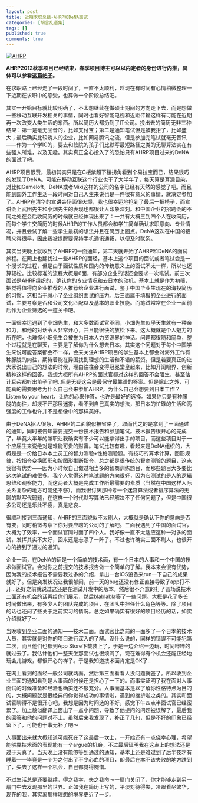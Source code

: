 ```yaml
---
layout: post
title: 近期求职总结-AHRP和DeNA面试
categories: [胡言乱语集]
tags: []
published: true
comments: true
---
```

<a href="http://www.onevcat.com/wp-content/uploads/2011/10/111.jpg"><img class="aligncenter size-full wp-image-257" title="AHRP" src="http://www.onevcat.com/wp-content/uploads/2011/10/111-e1320070029815.jpg" alt="AHRP" /></a>

<strong>AHRP2012秋季项目已经结束，春季项目博主可以以内定者的身份进行内推，具体可以参看<a href="http://www.onevcat.com/2012/01/ahrp2012/">这篇帖子</a>。</strong></span>

在求职路上已经走了一段时间了，一直不太顺利，趁现在有时间有心情稍微整理一下近期在求职中的感受，也算做一个阶段总结吧。

其实一开始目标就比较明确了，不太想继续在做硕士期间的方向走下去，而是想做一些移动互联开发相关的事情，同时也看好智能电视和近距传输这样有可能在近期再一次改变人类生活的东西。所以简历大都扔到了IT公司。投出去的简历无非三种结果：第一是毫无回音的，比如支付宝；第二是通知笔试但是被我拒了，比如盛大；最后确实比较诱人的企业，比如网易腾讯之流，但是参加完笔试就毫无音讯——作为一个学IC的，要去和软院的孩子们比默写最短路径之类的无聊算法实在有些强人所难，以及无趣。其实真正全心投入了的恐怕只有AHRP项目过来的DeNA的面试了吧。

AHRP项目很赞，最初其实只是在C楼紫超下楼拐角看到个易拉宝而已，结果很巧的发现了DeNA。可能在移动互联这个行业也干了大半年了，每天算是耳濡目染，对比如Gameloft，DeNA或者Mixi这样的公司的名字已经有天然的感觉了吧。而且能到国外工作生活一段时间对自己人生来说也是一件很有意义的事情，就决定参加了。AHRP在清华的宣讲会场面很火爆，我也很幸运地抢到了最后一把椅子，而宣讲会上武田先生和小畑先生的表现也都很让人印象深刻。和中国企业的招聘会的不同之处在会后收简历的时候就已经体现出来了：一共有大概三到四个人在收简历，而每个学生交简历的时候AHRP的工作人员都会和学生简单确认求职意向、专业情况，并且尝试了解一些学生最初的想法并且在简历上圈点。DeNA这次在中国的招聘来得很早，因此我被提醒要保持手机通讯通畅，以便及时联系。

其实当天晚上就收到了AHRP的一面通知，第二天就开始了AHRP和DeNA的面试旅程。在网上也翻找过一些AHRP的面经，基本上这个项目的面试或者笔试会是一个漫长的过程，但是由于面试性质和国内的传统意义上的面试不太一样，所以也还算轻松。比较标准的流程大概是6面，有部分企业的话还会要求一次笔试。前三次面试是AHRP组织的，确认你的专业情况和去日本的动机，基本上就是作为初筛，把觉得值得向企业推荐的人推荐给企业进行面试，鉴于中国毕业生现在的海投简历的习惯，这相当于减小了企业组织面试的压力。后三面属于填报的企业进行的面试，主要考察是否和公司文化匹配以及基本的职业技能。而笔试常常在企业一面前后作为企业筛选的一道关卡吧。

一面很幸运遇到了小畑先生，和大多数面试官不同，小畑先生似乎天生就有一种亲和力，和他的对话令人非常开心，并且能很快的放松下来。这大概就是个人魅力的所在吧，也难怪小畑先生会被誉为日本人力资源界的神话。问题都很随和简单，整个过程就是在聊天，主要是了解你为什么想去日本。其实这个问题对于每个中国学生来说可能答案都会不一样，会来关注AHRP项目的学生基本上都会对海外工作有种朦胧的向往，期待着能在异国找到理想的生活和不错的薪资。但是若要真正的让大家说出自己的想法的时候，理由往往会变得冠冕堂皇起来，比如开阔眼界、创新精神这样的回答。我想大概所有AHRP的面试官都对这样的回答不会陌生，甚至估计耳朵都听出茧子了吧..但是无疑这会是最保守最靠谱的答案。但是除此之外，可能真的需要思考为什么自己会来参加AHRP，为什么自己会想要到日本工作？Listen to your heart，让你的心来作答，也许是最好的选择。如果你只是有种朦胧的向往，却拨不开那层迷雾，看不到自己真实的想法，那日本的忙碌的生活和高强度的工作也许并不是想像中的那样美好。

由于DeNA招人很急，AHRP的二面貌似被省略了，取而代之的是拿到了一面通过的通知，同时被告知需要提交一份技术报告和参加笔试。技术报告很开心的完成了，毕竟大半年的兼职让我确实有不少可以能拿得出手的项目，而这些项目对于一个应届生来说绝对是难能可贵的财富。笔试比较有趣，看起来是DeNA组织的，大概是是一份给日本本土员工的智力测验+性格测验题。有技巧的算术计算，图形规律，按指令变换图形和按图形推断指令，总之都是很传统的智商测验的题目，这点我很有优势——因为小时候自己做过相当多的智商训练题目，而那些题目大多要比这次笔试的难很多。我个人觉得这种笔试题的方向很好，因为它测试的是人的逻辑思维和观察能力，而这两者大概是完成工作所最需要的素质（当然在中国这样人际关系复杂的地方可能还不够），而我很讨厌那种考一个迷宫算法或者排序算法的无聊的默写代码题，在这样一个时代默写算法已经解决不了任何问题了，但是中国很多公司还是乐此不疲，真是悲哀..

很顺利接到三面通知，AHRP的三面貌似不太刷人，大概就是确认下你的意向是否有变，同时稍微考察下你对要应聘的公司的了解吧。三面我遇到了中国的面试官，大概为了效率，一个面试官同时面了四个人。我好像一直不太适应这种一对多的面试，发挥其实不太好，回来还是忐忑了一阵子。不过也许确实三面不刷人，也很开心的接到了通过的通知。

企业一面，在DeNA的话是一个简单的技术面，有一个日本的人事和一个中国的技术做面试官。会对你之前提交的技术报告做一个简单的了解。我本来会很有优势，因为我的技术报告不需要我过多的介绍，拿出一台iOS设备来run一下自己的成果就好了。但是突发状况让我很郁闷，前一天的bug还没有修正直接导致了app打不开...还好之前就说过这还是在测试开发中的版本，然后很不介意的打了圆场说技术二面还有机会的话再给你们展示，然后blablabla答了一些问题。大概是花了多长时间做出来，有多少人的团队完成的项目，在团队中担任什么角色等等。除了项目的话也还问了些关于之前实习的情况。总之如果确实有很好的项目经历的话，如实介绍就好了～

当晚收到企业二面的通知——技术二面。面试官比之前的一面多了一个日本的技术人员，其实就是对你的项目进行深入的了解。没什么说的，同样的错误不可能犯第二次，而且他们也都到App Store下载装上了，于是一边介绍一边玩，时间哗哗的就过去了。我估计他们一整天坐那面试也很烦闷了，现在难得有个机会还能正经地玩会儿游戏，都很开心的样子。于是我知道技术面肯定是OK了..

在网上看到的面经一般公司就两面，然后第三面看看人没问题就签了。所以收到企业三面的通知看到是人事面的时候还是担心了一下的。而事实证明了我在面对人事面试的时候准备和经验也确实还不够充分。人事面基本是以了解你性格特点为目的的，大概问题就是很经典的你觉得成功的事情啦，遇到的挫折啦之类的。其实和面试官聊得不是很开心吧，我想是因为时间选的不好，感觉下午四点半面试官已经蛮累了。加上貌似翻译上面出了一点小问题，导致了他提问的问题被误解了，最后我的回答和他的问题对不上。虽然后来我发现了，补正了几句，但是不好的印象已经留下了，可能也于事无补了吧～

人事面出来就大概知道可能死在了这最后一坎上，一开始还有一点侥幸心理，希望能够靠技术面的表现能有一个argue的机会，不过最后证明我在这点上的想法还是过于天真了。当天晚上没有能够等到通过的通知，基本上还是难过到了后半夜才有睡着——毕竟是一个为之付出了不少心血的项目，却最后在本不该失败的地方跌到了，失去了这样一个机会，自己都觉得惋惜。

不过生活总是还要继续，得之我幸，失之我命～一扇门关闭了，你才能够走到另一扇门中去发现那里的世界。正如我在简历上写的，平淡对待得失，冷眼看尽繁华，现在的我，其实离那样理想的境界更近了一步。
